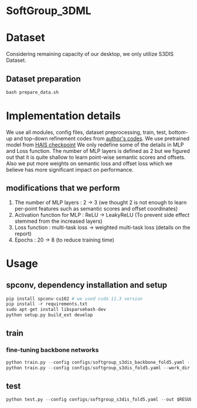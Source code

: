 SoftGroup_3DML
================
# Dataset
Considering remaining capacity of our desktop, we only utilize S3DIS Dataset.
## Dataset preparation
```python
bash prepare_data.sh
```

# Implementation details
We use all modules, config files, dataset preprocessing, train, test, bottom-up and top-down refinement codes from [author's codes](https://github.com/thangvubk/SoftGroup).
We use pretrained model from [HAIS checkpoint](https://github.com/hustvl/HAIS)
We only redefine some of the details in MLP and Loss function. The number of MLP layers is defined as 2 but we figured out that it is quite shallow to learn point-wise semantic scores and offsets. Also we put more weights on semantic loss and offset loss which we believe has more significant impact on performance. 

## modifications that we perform
1. The number of MLP layers : 2 -> 3 (we thought 2 is not enough to learn per-point features such as semantic scores and offset coordinates)
2. Activation function for MLP : ReLU -> LeakyReLU (To prevent side effect stemmed from the increased layers)
3. Loss function : multi-task loss -> weighted multi-task loss (details on the report)
4. Epochs : 20 -> 8 (to reduce training time)
# Usage

## spconv, dependency installation and setup
```python
pip install spconv-cu102 # we used cuda 11.3 version
pip install -r requirements.txt
sudo apt-get install libsparsehash-dev
python setup.py build_ext develop
```

## train
### fine-tuning backbone networks
```python
python train.py --config configs/softgroup_s3dis_backbone_fold5.yaml --work_dir $WORK_DIR --skip_validate
python train.py --config configs/softgroup_s3dis_fold5.yaml --work_dir $WORK_DIR --skip_validate
```

## test

```python
python test.py --config configs/softgroup_s3dis_fold5.yaml --out $RESULT --checkpoint $CHECKPOINT
```
